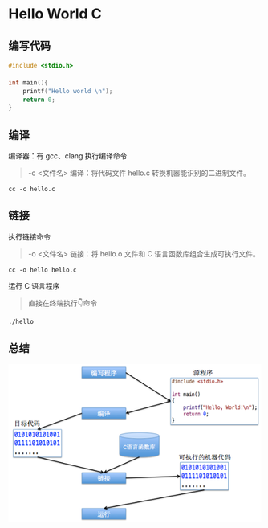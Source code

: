 # Hello World C

## 编写代码

```c
#include <stdio.h>

int main(){
    printf("Hello world \n");
    return 0;
}
```

## 编译

编译器：有 gcc、clang
执行编译命令
> -c <文件名>
> 编译：将代码文件 hello.c 转换机器能识别的二进制文件。

```shell
cc -c hello.c
```

## 链接

执行链接命令
> -o <文件名>
> 链接：将 hello.o 文件和 C 语言函数库组合生成可执行文件。

```shell
cc -o hello hello.c
```

运行 C 语言程序
>直接在终端执行👇命令

```shell
./hello
```

## 总结

![C语言开发编译](./C开发编译.png)

